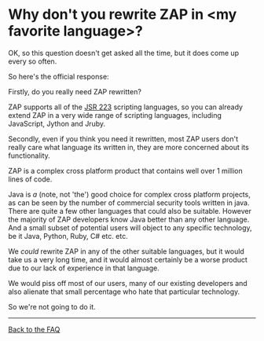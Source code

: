 # Why don't you rewrite ZAP in \<my favorite language\>?

OK, so this question doesn't get asked all the time, but it does come up every so often.

So here's the official response:

Firstly, do you really need ZAP rewritten?

ZAP supports all of the [JSR 223](https://www.jcp.org/en/jsr/detail?id=223) scripting languages, so you can already extend ZAP in a very wide range of scripting languages, including JavaScript, Jython and Jruby.

Secondly, even if you think you need it rewritten, most ZAP users don't really care what language its written in, they are more concerned about its functionality.

ZAP is a complex cross platform product that contains well over 1 million lines of code.

Java is _a_ (note, not 'the') good choice for complex cross platform projects, as can be seen by the number of commercial security tools written in java. There are quite a few other languages that could also be suitable. However the majority of ZAP developers know Java better than any other language. And a small subset of potential users will object to any specific technology, be it Java, Python, Ruby, C# etc. etc.

We _could_ rewrite ZAP in any of the other suitable languages, but it would take us a very long time, and it would almost certainly be a worse product due to our lack of experience in that language.

We would piss off most of our users, many of our existing developers and also alienate that small percentage who hate that particular technology.

So we're not going to do it.

---

[Back to the FAQ](FAQtoplevel)